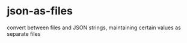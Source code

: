 # json-as-files

convert between files and JSON strings, maintaining certain values as separate files
